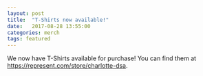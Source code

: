 ```yaml
---
layout: post
title:  "T-Shirts now available!"
date:   2017-08-28 13:55:00
categories: merch
tags: featured
---
```


We now have T-Shirts available for purchase! You can find them at https://represent.com/store/charlotte-dsa. 
